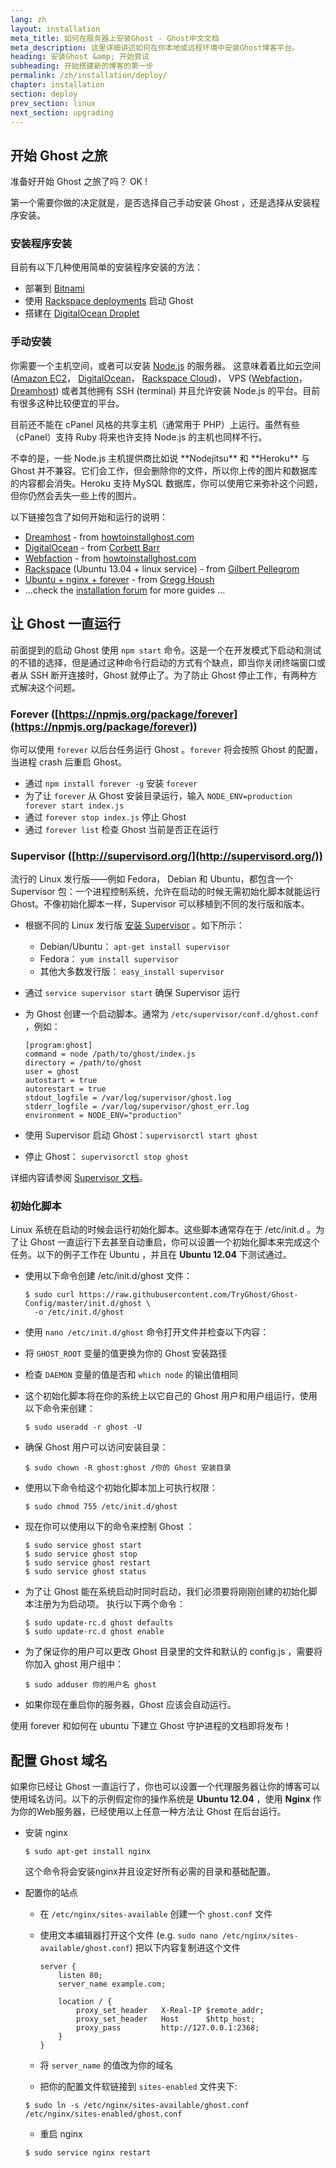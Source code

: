 ```yaml
---
lang: zh
layout: installation
meta_title: 如何在服务器上安装Ghost - Ghost中文文档
meta_description: 这里详细讲述如何在你本地或远程环境中安装Ghost博客平台。
heading: 安装Ghost &amp; 开始尝试
subheading: 开始搭建新的博客的第一步
permalink: /zh/installation/deploy/
chapter: installation
section: deploy
prev_section: linux
next_section: upgrading
---
```


## 开始 Ghost 之旅 <a id="deploy"></a>

准备好开始 Ghost 之旅了吗？ OK !

第一个需要你做的决定就是，是否选择自己手动安装 Ghost ，还是选择从安装程序安装。

### 安装程序安装

目前有以下几种使用简单的安装程序安装的方法：

*   部署到 [Bitnami](http://wiki.bitnami.com/Applications/BitNami_Ghost)
*   使用 [Rackspace deployments](http://developer.rackspace.com/blog/launch-ghost-with-rackspace-deployments.html) 启动 Ghost
*   搭建在 [DigitalOcean Droplet](https://www.digitalocean.com/community/articles/how-to-use-the-digitalocean-ghost-application) 

### 手动安装

你需要一个主机空间，或者可以安装 [Node.js](http://nodejs.org) 的服务器。
    这意味着着比如云空间 ([Amazon EC2](http://aws.amazon.com/ec2/)， [DigitalOcean](http://www.digitalocean.com)， [Rackspace Cloud](http://www.rackspace.com/cloud/))， VPS ([Webfaction](https://www.webfaction.com/)， [Dreamhost](http://www.dreamhost.com/servers/vps/)) 或者其他拥有 SSH (terminal) 并且允许安装 Node.js 的平台。目前有很多这种比较便宜的平台。

目前还不能在 cPanel 风格的共享主机（通常用于 PHP）上运行。虽然有些（cPanel）支持 Ruby 将来也许支持 Node.js 的主机也同样不行。

<p>不幸的是，一些 Node.js 主机提供商比如说 **Nodejitsu** 和 **Heroku** 与 Ghost 并不兼容。它们会工作，但会删除你的文件，所以你上传的图片和数据库的内容都会消失。Heroku 支持 MySQL 数据库，你可以使用它来弥补这个问题，但你仍然会丢失一些上传的图片。

以下链接包含了如何开始和运行的说明：

*   [Dreamhost](http://www.howtoinstallghost.com/how-to-install-ghost-on-dreamhost/) - from [howtoinstallghost.com](http://howtoinstallghost.com)
*   [DigitalOcean](http://ghosted.co/install-ghost-digitalocean/) - from [Corbett Barr](http://ghosted.co)
*   [Webfaction](http://www.howtoinstallghost.com/how-to-install-ghost-on-webfaction-hosting/) - from [howtoinstallghost.com](http://howtoinstallghost.com)
*   [Rackspace](http://ghost.pellegrom.me/installing-ghost-on-ubuntu/) (Ubuntu 13.04 + linux service) - from [Gilbert Pellegrom](http://ghost.pellegrom.me/)
*   [Ubuntu + nginx + forever](http://0v.org/installing-ghost-on-ubuntu-nginx-and-mysql/) - from [Gregg Housh](http://0v.org/)
*   ...check the [installation forum](https://en.ghost.org/forum/installation) for more guides ...

## 让 Ghost 一直运行

前面提到的启动 Ghost 使用 `npm start` 命令。这是一个在开发模式下启动和测试的不错的选择，但是通过这种命令行启动的方式有个缺点，即当你关闭终端窗口或者从 SSH 断开连接时，Ghost 就停止了。为了防止 Ghost 停止工作，有两种方式解决这个问题。

### Forever ([https://npmjs.org/package/forever](https://npmjs.org/package/forever))

你可以使用 `forever` 以后台任务运行 Ghost 。`forever` 将会按照 Ghost 的配置，当进程 crash 后重启 Ghost。

*   通过 `npm install forever -g` 安装 `forever` 
*   为了让 `forever` 从 Ghost 安装目录运行，输入 `NODE_ENV=production forever start index.js`
*   通过 `forever stop index.js` 停止 Ghost
*   通过 `forever list` 检查 Ghost 当前是否正在运行

### Supervisor ([http://supervisord.org/](http://supervisord.org/))

流行的 Linux 发行版——例如 Fedora， Debian 和 Ubuntu，都包含一个 Supervisor 包：一个进程控制系统，允许在启动的时候无需初始化脚本就能运行 Ghost。不像初始化脚本一样，Supervisor 可以移植到不同的发行版和版本。

*   根据不同的 Linux 发行版 [安装 Supervisor](http://supervisord.org/installing.html) 。如下所示：
    *   Debian/Ubuntu： `apt-get install supervisor`
    *   Fedora： `yum install supervisor`
    *   其他大多数发行版： `easy_install supervisor`
*   通过 `service supervisor start` 确保 Supervisor 运行
*   为 Ghost 创建一个启动脚本。通常为 `/etc/supervisor/conf.d/ghost.conf` ，例如：

    ```
    [program:ghost]
    command = node /path/to/ghost/index.js
    directory = /path/to/ghost
    user = ghost
    autostart = true
    autorestart = true
    stdout_logfile = /var/log/supervisor/ghost.log
    stderr_logfile = /var/log/supervisor/ghost_err.log
    environment = NODE_ENV="production"
    ```

*   使用 Supervisor 启动 Ghost：`supervisorctl start ghost`
*   停止 Ghost： `supervisorctl stop ghost`

详细内容请参阅 [Supervisor 文档](http://supervisord.org)。

### 初始化脚本

Linux 系统在启动的时候会运行初始化脚本。这些脚本通常存在于 /etc/init.d 。为了让 Ghost 一直运行下去甚至自动重启，你可以设置一个初始化脚本来完成这个任务。以下的例子工作在 Ubuntu ，并且在 **Ubuntu 12.04** 下测试通过。

*   使用以下命令创建 /etc/init.d/ghost 文件：

    ```
    $ sudo curl https://raw.githubusercontent.com/TryGhost/Ghost-Config/master/init.d/ghost \
      -o /etc/init.d/ghost
    ```

*   使用 `nano /etc/init.d/ghost` 命令打开文件并检查以下内容：
*   将 `GHOST_ROOT` 变量的值更换为你的 Ghost 安装路径
*   检查 `DAEMON` 变量的值是否和 `which node` 的输出值相同
*   这个初始化脚本将在你的系统上以它自己的 Ghost 用户和用户组运行，使用以下命令来创建：

    ```
    $ sudo useradd -r ghost -U
    ```
    
*   确保 Ghost 用户可以访问安装目录：

    ```
    $ sudo chown -R ghost:ghost /你的 Ghost 安装目录
    ```

*   使用以下命令给这个初始化脚本加上可执行权限：

    ```
    $ sudo chmod 755 /etc/init.d/ghost
    ```

*   现在你可以使用以下的命令来控制 Ghost ：

    ```
    $ sudo service ghost start
    $ sudo service ghost stop
    $ sudo service ghost restart
    $ sudo service ghost status
    ```

*   为了让 Ghost 能在系统启动时同时启动，我们必须要将刚刚创建的初始化脚本注册为为启动项。
    执行以下两个命令：

    ```
    $ sudo update-rc.d ghost defaults
    $ sudo update-rc.d ghost enable
    ```
    
*   为了保证你的用户可以更改 Ghost 目录里的文件和默认的 config.js ，需要将你加入 ghost 用户组中：
    ```
    $ sudo adduser 你的用户名 ghost
    ```

*   如果你现在重启你的服务器，Ghost 应该会自动运行。

使用 forever 和如何在 ubuntu 下建立 Ghost 守护进程的文档即将发布！

## 配置 Ghost 域名

如果你已经让 Ghost 一直运行了，你也可以设置一个代理服务器让你的博客可以使用域名访问。以下的示例假定你的操作系统是 **Ubuntu 12.04** ，使用 **Nginx** 作为你的Web服务器，已经使用以上任意一种方法让 Ghost 在后台运行。

*   安装 nginx

    ```
    $ sudo apt-get install nginx
    ```
    <span class="note">这个命令将会安装nginx并且设定好所有必需的目录和基础配置。</span>
    
*   配置你的站点

    *   在 `/etc/nginx/sites-available` 创建一个 `ghost.conf` 文件
    *   使用文本编辑器打开这个文件 (e.g. `sudo nano /etc/nginx/sites-available/ghost.conf`)
        把以下内容复制进这个文件

        ```
        server {
            listen 80;
            server_name example.com;

            location / {
                proxy_set_header   X-Real-IP $remote_addr;
                proxy_set_header   Host      $http_host;
                proxy_pass         http://127.0.0.1:2368;
            }
        }

        ```

    *   将 `server_name` 的值改为你的域名
    *   把你的配置文件软链接到 `sites-enabled` 文件夹下:

    ```
    $ sudo ln -s /etc/nginx/sites-available/ghost.conf /etc/nginx/sites-enabled/ghost.conf
    ```

    *   重启 nginx

    ```
    $ sudo service nginx restart
    ```

